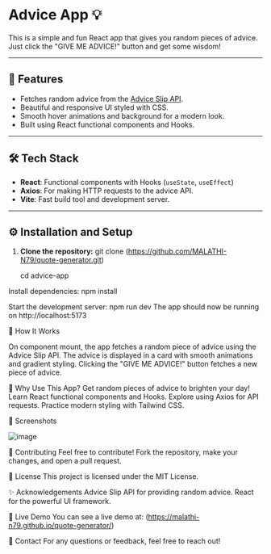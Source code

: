 # Advice App 💡

This is a simple and fun React app that gives you random pieces of advice. Just click the "GIVE ME ADVICE!" button and get some wisdom!

---

## 🚀 Features
- Fetches random advice from the [Advice Slip API](https://api.adviceslip.com).
- Beautiful and responsive UI styled with CSS.
- Smooth hover animations and background for a modern look.
- Built using React functional components and Hooks.

---

## 🛠️ Tech Stack
- **React**: Functional components with Hooks (`useState`, `useEffect`)
- **Axios**: For making HTTP requests to the advice API.
- **Vite**: Fast build tool and development server.

---

## ⚙️ Installation and Setup

1. **Clone the repository:**
   git clone (https://github.com/MALATHI-N79/quote-generator.git)
   
   cd advice-app
   
Install dependencies:
npm install

Start the development server:
npm run dev
The app should now be running on http://localhost:5173

🔨 How It Works

On component mount, the app fetches a random piece of advice using the Advice Slip API.
The advice is displayed in a card with smooth animations and gradient styling.
Clicking the "GIVE ME ADVICE!" button fetches a new piece of advice.

🤔 Why Use This App?
Get random pieces of advice to brighten your day!
Learn React functional components and Hooks.
Explore using Axios for API requests.
Practice modern styling with Tailwind CSS.

📸 Screenshots


![image](https://github.com/user-attachments/assets/acb441f2-4538-4f50-a3fe-a2c7e7923931)


🤝 Contributing
Feel free to contribute! Fork the repository, make your changes, and open a pull request.

📄 License
This project is licensed under the MIT License.

✨ Acknowledgements
Advice Slip API for providing random advice.
React for the powerful UI framework.

🚀 Live Demo
You can see a live demo at: (https://malathi-n79.github.io/quote-generator/)

📧 Contact
For any questions or feedback, feel free to reach out!


